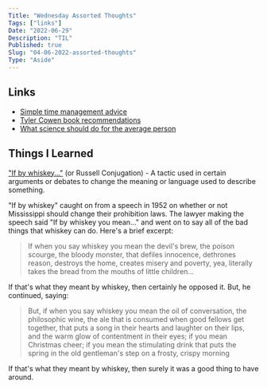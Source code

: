```yaml
---
Title: "Wednesday Assorted Thoughts"
Tags: ["links"]
Date: "2022-06-29"
Description: "TIL"
Published: true
Slug: "04-06-2022-assorted-thoughts"
Type: "Aside"
---
```

## Links
- [Simple time management advice][1]
- [Tyler Cowen book recommendations][2]
- [What science should do for the average person][3]

## Things I Learned
["If by whiskey..."][4] (or Russell Conjugation) - A tactic used in certain arguments or debates to change the meaning or language used to describe something.

"If by whiskey" caught on from a speech in 1952 on whether or not Mississippi should change their prohibition laws. The lawyer making the speech said "If by whiskey you mean..." and went on to say all of the bad things that whiskey can do. Here's a brief excerpt:

> If when you say whiskey you mean the devil's brew, the poison scourge, the bloody monster, that defiles innocence, dethrones reason, destroys the home, creates misery and poverty, yea, literally takes the bread from the mouths of little children...

If that's what they meant by whiskey, then certainly he opposed it. But, he continued, saying:

> But, if when you say whiskey you mean the oil of conversation, the philosophic wine, the ale that is consumed when good fellows get together, that puts a song in their hearts and laughter on their lips, and the warm glow of contentment in their eyes; if you mean Christmas cheer; if you mean the stimulating drink that puts the spring in the old gentleman's step on a frosty, crispy morning

If that's what they meant by whiskey, then surely it was a good thing to have around.

[1]: https://marginalrevolution.com/marginalrevolution/2004/11/time_management.html
[2]: https://mostrecommendedbooks.com/tyler-cowen-books
[3]: https://www.coordinationproblem.org/2021/08/what-a-science-does-or-should-do-is-simply-to-allow-the-average-man-through-professional-specializat.html
[4]: https://en.wikipedia.org/wiki/If-by-whiskey
